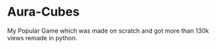 # Aura-Cubes
My Popular Game which was made on scratch and got more than 130k views remade in python.
